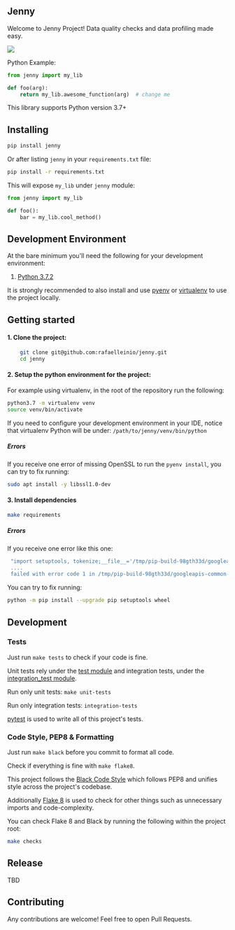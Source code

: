 ## Jenny
Welcome to Jenny Project! Data quality checks and data profiling made easy.

![](https://i.pinimg.com/originals/bf/88/1b/bf881b6f1fdb18d0f34dd9c47f42a6f2.gif)

Python Example:
```python
from jenny import my_lib

def foo(arg):
    return my_lib.awesome_function(arg)  # change me
```

This library supports Python version 3.7+

## Installing

```bash
pip install jenny
```

Or after listing `jenny` in your
`requirements.txt` file:

```bash
pip install -r requirements.txt
```

This will expose `my_lib` under `jenny` module:

```python
from jenny import my_lib

def foo():
    bar = my_lib.cool_method()
```

## Development Environment

At the bare minimum you'll need the following for your development
environment:

1. [Python 3.7.2](http://www.python.org/)


It is strongly recommended to also install and use [pyenv](https://github.com/pyenv/pyenv) or [virtualenv](https://virtualenv.pypa.io/en/latest/installation.html) to use the project locally.

## Getting started

#### 1. Clone the project:

```bash
    git clone git@github.com:rafaelleinio/jenny.git
    cd jenny
```

#### 2. Setup the python environment for the project:

For example using virtualenv, in the root of the repository run the following:
```bash
python3.7 -m virtualenv venv
source venv/bin/activate
```

If you need to configure your development environment in your IDE, notice
that virtualenv Python will be under:
`/path/to/jenny/venv/bin/python`

##### Errors

If you receive one error of missing OpenSSL to run the `pyenv install`, you can try to fix running:

```bash
sudo apt install -y libssl1.0-dev
```

#### 3. Install dependencies

```bash
make requirements
```

##### Errors

If you receive one error like this one:
```bash
 "import setuptools, tokenize;__file__='/tmp/pip-build-98gth33d/googleapis-common-protos/setup.py';
 .... 
 failed with error code 1 in /tmp/pip-build-98gth33d/googleapis-common-protos/
```
 
You can try to fix running:

```bash
python -m pip install --upgrade pip setuptools wheel
```

## Development

### Tests

Just run `make tests` to check if your code is fine.

Unit tests rely under the [test module](https://github.com/rafaelleinio/jenny/tree/master/tests/unit)
and integration tests, under the [integration_test module](https://github.com/rafaelleinio/jenny/tree/master/tests/integration).

Run only unit tests:
`make unit-tests`

Run only integration tests:
`integration-tests`

[pytest](https://docs.pytest.org/en/latest/)
is used to write all of this project's tests.

### Code Style, PEP8 & Formatting

Just run `make black` before you commit to format all code.

Check if everything is fine with `make flake8`.

This project follows the [Black Code Style](https://github.com/ambv/black)
which follows PEP8 and unifies style across the project's codebase.

Additionally [Flake 8](http://flake8.pycqa.org/en/latest/) is used to
check for other things such as unnecessary imports and code-complexity.

You can check Flake 8 and Black by running the following within the project root:

```bash
make checks
```

## Release
TBD

## Contributing
Any contributions are welcome! Feel free to open Pull Requests.
